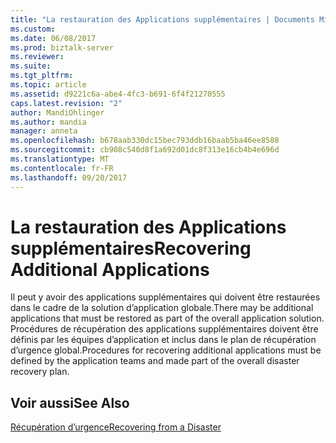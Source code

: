 ```yaml
---
title: "La restauration des Applications supplémentaires | Documents Microsoft"
ms.custom: 
ms.date: 06/08/2017
ms.prod: biztalk-server
ms.reviewer: 
ms.suite: 
ms.tgt_pltfrm: 
ms.topic: article
ms.assetid: d9221c6a-abe4-4fc3-b691-6f4f21270555
caps.latest.revision: "2"
author: MandiOhlinger
ms.author: mandia
manager: anneta
ms.openlocfilehash: b678aab330dc15bec793ddb16baab5ba46ee8588
ms.sourcegitcommit: cb908c540d8f1a692d01dc8f313e16cb4b4e696d
ms.translationtype: MT
ms.contentlocale: fr-FR
ms.lasthandoff: 09/20/2017
---
```

# <a name="recovering-additional-applications"></a><span data-ttu-id="781f6-102">La restauration des Applications supplémentaires</span><span class="sxs-lookup"><span data-stu-id="781f6-102">Recovering Additional Applications</span></span>
<span data-ttu-id="781f6-103">Il peut y avoir des applications supplémentaires qui doivent être restaurées dans le cadre de la solution d’application globale.</span><span class="sxs-lookup"><span data-stu-id="781f6-103">There may be additional applications that must be restored as part of the overall application solution.</span></span> <span data-ttu-id="781f6-104">Procédures de récupération des applications supplémentaires doivent être définis par les équipes d’application et inclus dans le plan de récupération d’urgence global.</span><span class="sxs-lookup"><span data-stu-id="781f6-104">Procedures for recovering additional applications must be defined by the application teams and made part of the overall disaster recovery plan.</span></span>  
  
## <a name="see-also"></a><span data-ttu-id="781f6-105">Voir aussi</span><span class="sxs-lookup"><span data-stu-id="781f6-105">See Also</span></span>  
 [<span data-ttu-id="781f6-106">Récupération d’urgence</span><span class="sxs-lookup"><span data-stu-id="781f6-106">Recovering from a Disaster</span></span>](../technical-guides/recovering-from-a-disaster.md)